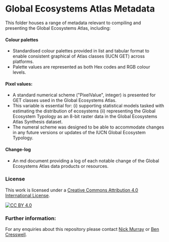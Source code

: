 # Global Ecosystems Atlas Metadata

This folder houses a range of metadata relevant to compiling and presenting the Global Ecosystems Atlas, including:

#### Colour palettes

* Standardised colour palettes provided in list and tabular format to enable consistent graphical of Atlas classes (IUCN GET) across platforms.
* Palette values are represented as both Hex codes and RGB colour levels. 

#### Pixel values: 

* A standard numerical scheme ("PixelValue", integer) is presented for GET classes used in the Global Ecosystems Atlas.
* This variable is essential for:
      (i) supporting statistical models tasked with estimating the distribution of ecosystems
      (ii) representing the Global Ecosystem Typology as an 8-bit raster data in the Global Ecosystems Atlas Synthesis dataset. 
* The numeral scheme was designed to be able to accommodate changes in any future versions or updates of the IUCN Global Ecosystem Typology.

#### Change-log

* An md document providing a log of each notable change of the Global Ecosystems Atlas data products or resources.

### License
This work is licensed under a
[Creative Commons Attribution 4.0 International License][cc-by].

[![CC BY 4.0][cc-by-image]][cc-by]

[cc-by]: http://creativecommons.org/licenses/by/4.0/
[cc-by-image]: https://i.creativecommons.org/l/by/4.0/88x31.png
[cc-by-shield]: https://img.shields.io/badge/License-CC%20BY%204.0-lightgrey.svg


### Further information:
For any enquiries about this repository please contact [Nick Murray](nicholas.murray@jcu.edu.au) or [Ben Cresswell](benjamin.cresswell@jcu.edu.au).

